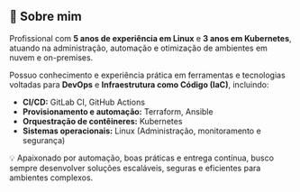 ## 👋 Sobre mim

Profissional com **5 anos de experiência em Linux** e **3 anos em Kubernetes**, atuando na administração, automação e otimização de ambientes em nuvem e on-premises.  

Possuo conhecimento e experiência prática em ferramentas e tecnologias voltadas para **DevOps** e **Infraestrutura como Código (IaC)**, incluindo:

- **CI/CD:** GitLab CI, GitHub Actions  
- **Provisionamento e automação:** Terraform, Ansible  
- **Orquestração de contêineres:** Kubernetes  
- **Sistemas operacionais:** Linux (Administração, monitoramento e segurança)  

💡 Apaixonado por automação, boas práticas e entrega contínua, busco sempre desenvolver soluções escaláveis, seguras e eficientes para ambientes complexos.
